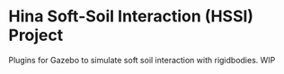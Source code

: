 # Hina Soft-Soil Interaction (HSSI) Project

Plugins for Gazebo to simulate soft soil interaction with rigidbodies. WIP
